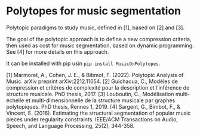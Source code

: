 # Polytopes for music segmentation #

Polytopic paradigms to study music, defined in [1], based on [2] and [3].

The goal of the polytopic approach is to define a new compression criteria, then used as cost for music segmentation, based on dynamic programming. See [4] for more details on this approach.

It can be installed with pip usin `pip install MusicOnPolytopes`.

[1] Marmoret, A., Cohen, J. E., & Bibmot, F. (2022). Polytopic Analysis of Music. arXiv preprint arXiv:2212.11054.
[2] Guichaoua, C., Modèles de compression et critères de complexité pour la description et l’inférence de structure musicale.  PhD thesis, 2017.
[3] Louboutin, C., Modélisation multi-échelle et multi-dimensionnelle de la structure musicale par graphes polytopiques. PhD thesis, Rennes 1, 2019.
[4] Sargent, G., Bimbot, F., & Vincent, E. (2016). Estimating the structural segmentation of popular music pieces under regularity constraints. IEEE/ACM Transactions on Audio, Speech, and Language Processing, 25(2), 344-358.
